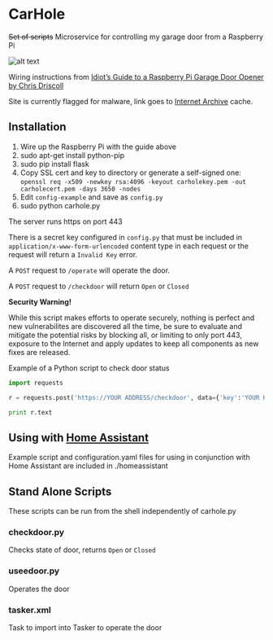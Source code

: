 # CarHole

~~Set of scripts~~ Microservice for controlling my garage door from a Raspberry Pi

![alt text](https://frinkiac.com/meme/S06E23/1075707.jpg?b64lines=IEhFWSwgRkVMTEFTLCBUSEUgR0FSQUdFLgogT09ILCBMQS1ESS1EQSwgTVIuIEZSRU5DSAogTUFOLiAKCgoKCgpXSEFUIERPIFlPVSBDQUxMIElUPwoKCiBBIENBUiBIT0xFLg== "A counterfit jeans ring operating out of my carhole!")

Wiring instructions from [Idiot’s Guide to a Raspberry Pi Garage Door Opener by Chris Driscoll](https://web.archive.org/web/20161108145900/http://www.driscocity.com/idiots-guide-to-a-raspberry-pi-garage-door-opener/) 

Site is currently flagged for malware, link goes to [Internet Archive](https://archive.org/web/) cache.

## Installation

1. Wire up the Raspberry Pi with the guide above
2. sudo apt-get install python-pip
3. sudo pip install flask
4. Copy SSL cert and key to directory or generate a self-signed one: `openssl req -x509 -newkey rsa:4096 -keyout carholekey.pem -out carholecert.pem -days 3650 -nodes`
5. Edit `config-example` and save as `config.py`
6. sudo python carhole.py

The server runs https on port 443

There is a secret key configured in `config.py` that must be included in `application/x-www-form-urlencoded` content type in each request or the request will return a `Invalid Key` error.

A `POST` request to `/operate` will operate the door.

A `POST` request to `/checkdoor` will return `Open` or `Closed`

**Security Warning!**

While this script makes efforts to operate securely, nothing is perfect and new vulnerabilites are discovered all the time, be sure to evaluate and mitigate the potential risks by blocking all, or limiting to only port 443, exposure to the Internet and apply updates to keep all components as new fixes are released.


Example of a Python script to check door status

```python
import requests

r = requests.post('https://YOUR ADDRESS/checkdoor', data={'key':'YOUR KEY'}, verify='YOUR CERTFILE')

print r.text
```

## Using with [Home Assistant](https://home-assistant.io/)
Example script and configuration.yaml files for using in conjunction with Home Assistant are included in ./homeassistant

## Stand Alone Scripts
These scripts can be run from the shell independently of carhole.py

### checkdoor.py
Checks state of door, returns `Open` or `Closed`

### useedoor.py
Operates the door

### tasker.xml
Task to import into Tasker to operate the door
